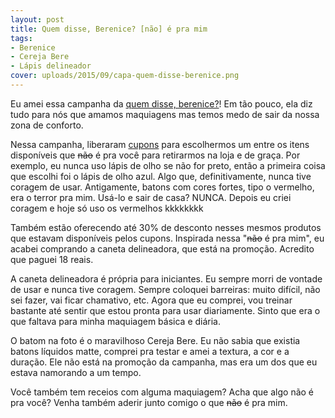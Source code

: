 ```yaml
---
layout: post
title: Quem disse, Berenice? [não] é pra mim
tags:
- Berenice
- Cereja Bere
- Lápis delineador
cover: uploads/2015/09/capa-quem-disse-berenice.png
---
```


Eu amei essa campanha da <a href="http://www.quemdisseberenice.com.br/home/">quem disse, berenice?</a>! Em tão pouco, ela diz tudo para nós que amamos maquiagens mas temos medo de sair da nossa zona de conforto.

Nessa campanha, liberaram <a href="http://www.quemdissebereniceepramim.com.br/">cupons</a> para escolhermos um entre os itens disponíveis que <del>não</del> é pra você para retirarmos na loja e de graça. Por exemplo, eu nunca uso lápis de olho se não for preto, então a primeira coisa que escolhi foi o lápis de olho azul. Algo que, definitivamente, nunca tive coragem de usar. Antigamente, batons com cores fortes, tipo o vermelho, era o terror pra mim. Usá-lo e sair de casa? NUNCA. Depois eu criei coragem e hoje só uso os vermelhos kkkkkkkk

Também estão oferecendo até 30% de desconto nesses mesmos produtos que estavam disponíveis pelos cupons. Inspirada nessa "<del>não</del> é pra mim", eu acabei comprando a caneta delineadora, que está na promoção. Acredito que paguei 18 reais.

A caneta delineadora é própria para iniciantes. Eu sempre morri de vontade de usar e nunca tive coragem. Sempre coloquei barreiras: muito difícil, não sei fazer, vai ficar chamativo, etc. Agora que eu comprei, vou treinar bastante até sentir que estou pronta para usar diariamente. Sinto que era o que faltava para minha maquiagem básica e diária.

O batom na foto é o maravilhoso Cereja Bere. Eu não sabia que existia batons líquidos matte, comprei pra testar e amei a textura, a cor e a duração. Ele não está na promoção da campanha, mas era um dos que eu estava namorando a um tempo.

Você também tem receios com alguma maquiagem? Acha que algo não é pra você? Venha também aderir junto comigo o que <del>não</del> é pra mim.
